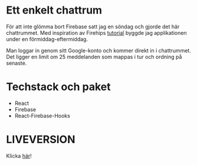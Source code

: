 # Ett enkelt chattrum

För att inte glömma bort Firebase satt jag en söndag och gjorde det här chattrummet.
Med inspiration av Firehips [tutorial](https://www.youtube.com/watch?v=zQyrwxMPm88) byggde jag applikationen under en förmiddag-eftermiddag.

Man loggar in genom sitt Google-konto och kommer direkt in i chattrummet. Det ligger en limit om 25 meddelanden som mappas i tur och ordning på senaste.

# Techstack och paket
* React
* Firebase
* React-Firebase-Hooks

# LIVEVERSION
Klicka [här](https://chatt-2db2f.web.app/)!
